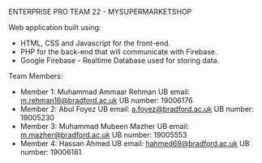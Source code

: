 ENTERPRISE PRO TEAM 22 - MYSUPERMARKETSHOP

Web application built using:
- HTML, CSS and Javascript for the front-end.
- PHP for the back-end that will communicate with Firebase.
- Google Firebase - Realtime Database used for storing data.

Team Members:
- Member 1: Muhammad Ammaar Rehman 
UB email: m.rehman16@bradford.ac.uk 
UB number: 19006176
- Member 2: Abul Foyez 
UB email: a.foyez@bradford.ac.uk
UB number: 19005230
- Member 3: Muhammad Mubeen Mazher 
UB email: m.mazher@bradford.ac.uk
UB number: 19005553
- Member 4: Hassan Ahmed 
UB email: hahmed69@bradford.ac.uk
UB number: 19006181
